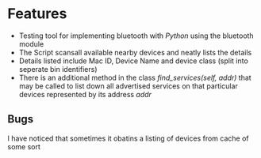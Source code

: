 # Features
* Testing tool for implementing bluetooth with *Python* using the bluetooth module
* The Script scansall available nearby devices and neatly lists the details
* Details listed include Mac ID, Device Name and device class (split into seperate bin identifiers)
* There is an additional method in the class *find_services(self, addr)* that may be called to list down all advertised services on that particular devices represented by its address _addr_

## Bugs
I have noticed that sometimes it obatins a listing of devices from cache of some sort
